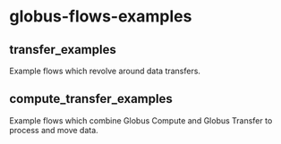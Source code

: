 # globus-flows-examples

## transfer_examples

Example flows which revolve around data transfers.

## compute_transfer_examples

Example flows which combine Globus Compute and Globus Transfer to process and move data.
